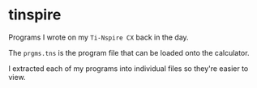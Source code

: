 # tinspire

Programs I wrote on my `Ti-Nspire CX` back in the day.

The `prgms.tns` is the program file that can be loaded onto the calculator.

I extracted each of my programs into individual files so they're easier to view.


